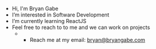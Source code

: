 - Hi, I'm Bryan Gabe
- I’m interested in Software Development
- I’m currently learning ReactJS
- Feel free to reach to to me and we can work on projects
    - - Reach me at my email: bryan@bryangabe.com
